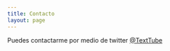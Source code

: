 ```yaml
---
title: Contacto
layout: page
---
```


Puedes contactarme por medio de twitter <a href="https://twitter.com/texttube">@TextTube</a>

